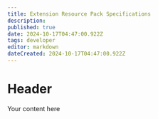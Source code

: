 ```yaml
---
title: Extension Resource Pack Specifications
description: 
published: true
date: 2024-10-17T04:47:00.922Z
tags: developer
editor: markdown
dateCreated: 2024-10-17T04:47:00.922Z
---
```


# Header
Your content here